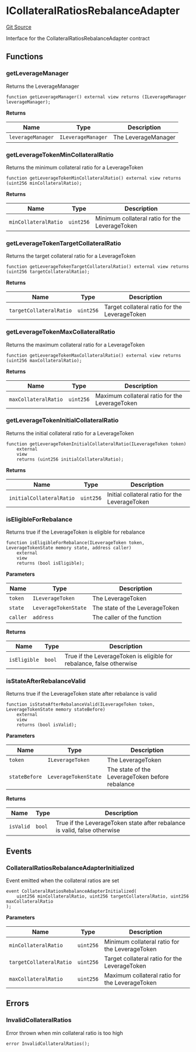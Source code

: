 # ICollateralRatiosRebalanceAdapter
[Git Source](https://github.com/seamless-protocol/ilm-v2/blob/c66c8e188b984325bffdd199b88ca303e9f58b11/src/interfaces/ICollateralRatiosRebalanceAdapter.sol)

Interface for the CollateralRatiosRebalanceAdapter contract


## Functions
### getLeverageManager

Returns the LeverageManager


```solidity
function getLeverageManager() external view returns (ILeverageManager leverageManager);
```
**Returns**

|Name|Type|Description|
|----|----|-----------|
|`leverageManager`|`ILeverageManager`|The LeverageManager|


### getLeverageTokenMinCollateralRatio

Returns the minimum collateral ratio for a LeverageToken


```solidity
function getLeverageTokenMinCollateralRatio() external view returns (uint256 minCollateralRatio);
```
**Returns**

|Name|Type|Description|
|----|----|-----------|
|`minCollateralRatio`|`uint256`|Minimum collateral ratio for the LeverageToken|


### getLeverageTokenTargetCollateralRatio

Returns the target collateral ratio for a LeverageToken


```solidity
function getLeverageTokenTargetCollateralRatio() external view returns (uint256 targetCollateralRatio);
```
**Returns**

|Name|Type|Description|
|----|----|-----------|
|`targetCollateralRatio`|`uint256`|Target collateral ratio for the LeverageToken|


### getLeverageTokenMaxCollateralRatio

Returns the maximum collateral ratio for a LeverageToken


```solidity
function getLeverageTokenMaxCollateralRatio() external view returns (uint256 maxCollateralRatio);
```
**Returns**

|Name|Type|Description|
|----|----|-----------|
|`maxCollateralRatio`|`uint256`|Maximum collateral ratio for the LeverageToken|


### getLeverageTokenInitialCollateralRatio

Returns the initial collateral ratio for a LeverageToken


```solidity
function getLeverageTokenInitialCollateralRatio(ILeverageToken token)
    external
    view
    returns (uint256 initialCollateralRatio);
```
**Returns**

|Name|Type|Description|
|----|----|-----------|
|`initialCollateralRatio`|`uint256`|Initial collateral ratio for the LeverageToken|


### isEligibleForRebalance

Returns true if the LeverageToken is eligible for rebalance


```solidity
function isEligibleForRebalance(ILeverageToken token, LeverageTokenState memory state, address caller)
    external
    view
    returns (bool isEligible);
```
**Parameters**

|Name|Type|Description|
|----|----|-----------|
|`token`|`ILeverageToken`|The LeverageToken|
|`state`|`LeverageTokenState`|The state of the LeverageToken|
|`caller`|`address`|The caller of the function|

**Returns**

|Name|Type|Description|
|----|----|-----------|
|`isEligible`|`bool`|True if the LeverageToken is eligible for rebalance, false otherwise|


### isStateAfterRebalanceValid

Returns true if the LeverageToken state after rebalance is valid


```solidity
function isStateAfterRebalanceValid(ILeverageToken token, LeverageTokenState memory stateBefore)
    external
    view
    returns (bool isValid);
```
**Parameters**

|Name|Type|Description|
|----|----|-----------|
|`token`|`ILeverageToken`|The LeverageToken|
|`stateBefore`|`LeverageTokenState`|The state of the LeverageToken before rebalance|

**Returns**

|Name|Type|Description|
|----|----|-----------|
|`isValid`|`bool`|True if the LeverageToken state after rebalance is valid, false otherwise|


## Events
### CollateralRatiosRebalanceAdapterInitialized
Event emitted when the collateral ratios are set


```solidity
event CollateralRatiosRebalanceAdapterInitialized(
    uint256 minCollateralRatio, uint256 targetCollateralRatio, uint256 maxCollateralRatio
);
```

**Parameters**

|Name|Type|Description|
|----|----|-----------|
|`minCollateralRatio`|`uint256`|Minimum collateral ratio for the LeverageToken|
|`targetCollateralRatio`|`uint256`|Target collateral ratio for the LeverageToken|
|`maxCollateralRatio`|`uint256`|Maximum collateral ratio for the LeverageToken|

## Errors
### InvalidCollateralRatios
Error thrown when min collateral ratio is too high


```solidity
error InvalidCollateralRatios();
```

